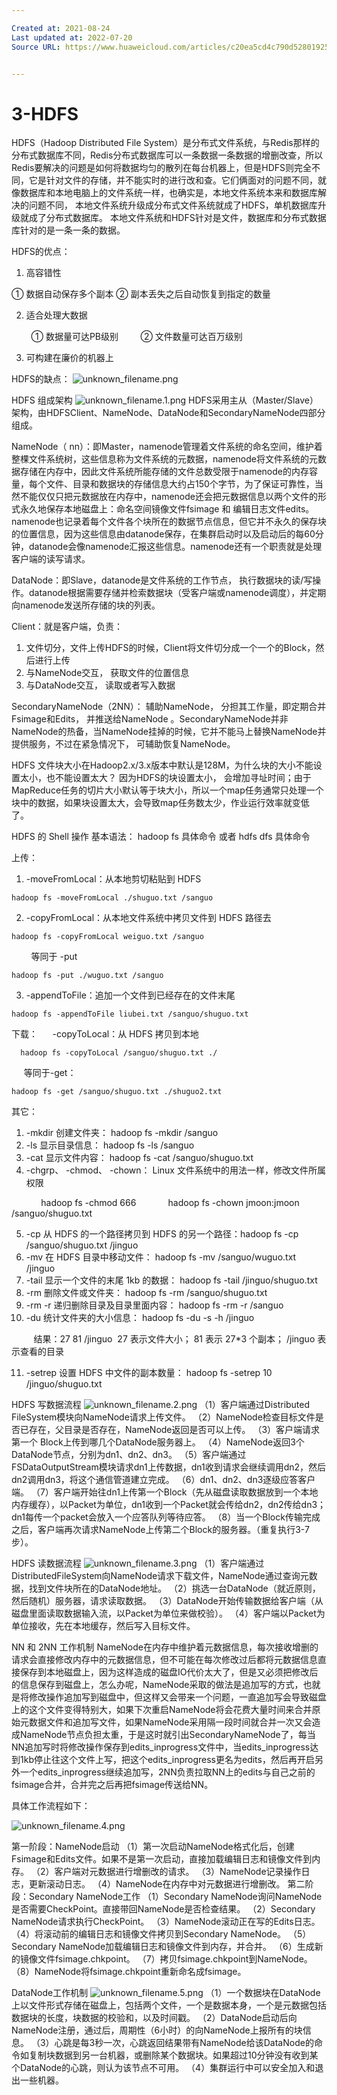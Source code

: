 ```yaml
---

Created at: 2021-08-24
Last updated at: 2022-07-20
Source URL: https://www.huaweicloud.com/articles/c20ea5cd4c790d52801925ad52a746b1.html


---
```


# 3-HDFS


HDFS（Hadoop Distributed File System）是分布式文件系统，与Redis那样的分布式数据库不同，Redis分布式数据库可以一条数据一条数据的增删改查，所以Redis要解决的问题是如何将数据均匀的散列在每台机器上，但是HDFS则完全不同，它是针对文件的存储，并不能实时的进行改和查。它们俩面对的问题不同，就像数据库和本地电脑上的文件系统一样，也确实是，本地文件系统本来和数据库解决的问题不同， 本地文件系统升级成分布式文件系统就成了HDFS，单机数据库升级就成了分布式数据库。
本地文件系统和HDFS针对是文件，数据库和分布式数据库针对的是一条一条的数据。

HDFS的优点：

1. 高容错性

① 数据自动保存多个副本
② 副本丢失之后自动恢复到指定的数量

2. 适合处理大数据

        ① 数据量可达PB级别
        ② 文件数量可达百万级别

3. 可构建在廉价的机器上

HDFS的缺点：
![unknown_filename.png](./_resources/3-HDFS.resources/unknown_filename.png)

HDFS 组成架构
![unknown_filename.1.png](./_resources/3-HDFS.resources/unknown_filename.1.png)
HDFS采用主从（Master/Slave）架构，由HDFSClient、NameNode、DataNode和SecondaryNameNode四部分组成。

NameNode（ nn）：即Master，namenode管理着文件系统的命名空间，维护着整棵文件系统树，这些信息称为文件系统的元数据，namenode将文件系统的元数据存储在内存中，因此文件系统所能存储的文件总数受限于namenode的内存容量，每个文件、目录和数据块的存储信息大约占150个字节，为了保证可靠性，当然不能仅仅只把元数据放在内存中，namenode还会把元数据信息以两个文件的形式永久地保存本地磁盘上：命名空间镜像文件fsimage 和 编辑日志文件edits。namenode也记录着每个文件各个块所在的数据节点信息，但它并不永久的保存块的位置信息，因为这些信息由datanode保存，在集群启动时以及启动后的每60分钟，datanode会像namenode汇报这些信息。namenode还有一个职责就是处理客户端的读写请求。

DataNode：即Slave，datanode是文件系统的工作节点， 执行数据块的读/写操作。datanode根据需要存储并检索数据块（受客户端或namenode调度），并定期向namenode发送所存储的块的列表。

Client：就是客户端，负责：

1. 文件切分，文件上传HDFS的时候，Client将文件切分成一个一个的Block，然后进行上传
2. 与NameNode交互， 获取文件的位置信息
3. 与DataNode交互， 读取或者写入数据

SecondaryNameNode（2NN）： 辅助NameNode， 分担其工作量，即定期合并Fsimage和Edits， 并推送给NameNode 。SecondaryNameNode并非NameNode的热备，当NameNode挂掉的时候，它并不能马上替换NameNode并提供服务，不过在紧急情况下， 可辅助恢复NameNode。

HDFS 文件块大小在Hadoop2.x/3.x版本中默认是128M，为什么块的大小不能设置太小，也不能设置太大？
因为HDFS的块设置太小， 会增加寻址时间；由于MapReduce任务的切片大小默认等于块大小，所以一个map任务通常只处理一个块中的数据，如果块设置太大，会导致map任务数太少，作业运行效率就变低了。

HDFS 的 Shell 操作
基本语法： hadoop fs 具体命令 或者 hdfs dfs 具体命令

上传：

1. \-moveFromLocal：从本地剪切粘贴到 HDFS

```
hadoop fs -moveFromLocal ./shuguo.txt /sanguo
```

2. \-copyFromLocal：从本地文件系统中拷贝文件到 HDFS 路径去

```
hadoop fs -copyFromLocal weiguo.txt /sanguo
```
        等同于 -put
```
hadoop fs -put ./wuguo.txt /sanguo
```

3. \-appendToFile：追加一个文件到已经存在的文件末尾

```
hadoop fs -appendToFile liubei.txt /sanguo/shuguo.txt
```

下载：
     -copyToLocal：从 HDFS 拷贝到本地
```
  hadoop fs -copyToLocal /sanguo/shuguo.txt ./
```
     等同于-get：
```
hadoop fs -get /sanguo/shuguo.txt ./shuguo2.txt
```

其它：

1. \-mkdir 创建文件夹： hadoop fs -mkdir /sanguo
2. \-ls 显示目录信息： hadoop fs -ls /sanguo
3. \-cat 显示文件内容： hadoop fs -cat /sanguo/shuguo.txt
4. \-chgrp、 -chmod、 -chown： Linux 文件系统中的用法一样，修改文件所属权限

            hadoop fs -chmod 666
            hadoop fs -chown jmoon:jmoon /sanguo/shuguo.txt

5. \-cp 从 HDFS 的一个路径拷贝到 HDFS 的另一个路径：hadoop fs -cp /sanguo/shuguo.txt /jinguo
6. \-mv 在 HDFS 目录中移动文件： hadoop fs -mv /sanguo/wuguo.txt /jinguo
7. \-tail 显示一个文件的末尾 1kb 的数据： hadoop fs -tail /jinguo/shuguo.txt
8. \-rm 删除文件或文件夹： hadoop fs -rm /sanguo/shuguo.txt
9. \-rm -r 递归删除目录及目录里面内容： hadoop fs -rm -r /sanguo
10. \-du 统计文件夹的大小信息： hadoop fs -du -s -h /jinguo

         结果：27 81 /jinguo  27 表示文件大小； 81 表示 27\*3 个副本； /jinguo 表示查看的目录

11. \-setrep 设置 HDFS 中文件的副本数量： hadoop fs -setrep 10 /jinguo/shuguo.txt

HDFS 写数据流程
![unknown_filename.2.png](./_resources/3-HDFS.resources/unknown_filename.2.png)
（1）客户端通过Distributed FileSystem模块向NameNode请求上传文件。
（2）NameNode检查目标文件是否已存在，父目录是否存在，NameNode返回是否可以上传。
（3）客户端请求第一个 Block上传到哪几个DataNode服务器上。
（4）NameNode返回3个DataNode节点，分别为dn1、dn2、dn3。
（5）客户端通过FSDataOutputStream模块请求dn1上传数据，dn1收到请求会继续调用dn2，然后dn2调用dn3，将这个通信管道建立完成。
（6）dn1、dn2、dn3逐级应答客户端。
（7）客户端开始往dn1上传第一个Block（先从磁盘读取数据放到一个本地内存缓存），以Packet为单位，dn1收到一个Packet就会传给dn2，dn2传给dn3；dn1每传一个packet会放入一个应答队列等待应答。
（8）当一个Block传输完成之后，客户端再次请求NameNode上传第二个Block的服务器。（重复执行3-7步）。

HDFS 读数据流程
![unknown_filename.3.png](./_resources/3-HDFS.resources/unknown_filename.3.png)
（1）客户端通过DistributedFileSystem向NameNode请求下载文件，NameNode通过查询元数据，找到文件块所在的DataNode地址。
（2）挑选一台DataNode（就近原则，然后随机）服务器，请求读取数据。
（3）DataNode开始传输数据给客户端（从磁盘里面读取数据输入流，以Packet为单位来做校验）。
（4）客户端以Packet为单位接收，先在本地缓存，然后写入目标文件。

NN 和 2NN 工作机制
NameNode在内存中维护着元数据信息，每次接收增删的请求会直接修改内存中的元数据信息，但不可能在每次修改过后都将元数据信息直接保存到本地磁盘上，因为这样造成的磁盘IO代价太大了，但是又必须把修改后的信息保存到磁盘上，怎么办呢，NameNode采取的做法是追加写的方式，也就是将修改操作追加写到磁盘中，但这样又会带来一个问题，一直追加写会导致磁盘上的这个文件变得特别大，如果下次重启NameNode将会花费大量时间来合并原始元数据文件和追加写文件，如果NameNode采用隔一段时间就合并一次又会造成NameNode节点负担太重，于是这时就引出SecondaryNameNode了，每当NN追加写时将修改操作保存到edits\_inprogress文件中，当edits\_inprogress达到1kb停止往这个文件上写，把这个edits\_inprogress更名为edits，然后再开启另外一个edits\_inprogress继续追加写，2NN负责拉取NN上的edits与自己之前的fsimage合并，合并完之后再把fsimage传送给NN。

具体工作流程如下：

![unknown_filename.4.png](./_resources/3-HDFS.resources/unknown_filename.4.png)

第一阶段：NameNode启动
（1）第一次启动NameNode格式化后，创建Fsimage和Edits文件。如果不是第一次启动，直接加载编辑日志和镜像文件到内存。
（2）客户端对元数据进行增删改的请求。
（3）NameNode记录操作日志，更新滚动日志。
（4）NameNode在内存中对元数据进行增删改。
第二阶段：Secondary NameNode工作
（1）Secondary NameNode询问NameNode是否需要CheckPoint。直接带回NameNode是否检查结果。
（2）Secondary NameNode请求执行CheckPoint。
（3）NameNode滚动正在写的Edits日志。
（4）将滚动前的编辑日志和镜像文件拷贝到Secondary NameNode。
（5）Secondary NameNode加载编辑日志和镜像文件到内存，并合并。
（6）生成新的镜像文件fsimage.chkpoint。
（7）拷贝fsimage.chkpoint到NameNode。
（8）NameNode将fsimage.chkpoint重新命名成fsimage。

DataNode工作机制
![unknown_filename.5.png](./_resources/3-HDFS.resources/unknown_filename.5.png)
（1）一个数据块在DataNode上以文件形式存储在磁盘上，包括两个文件，一个是数据本身，一个是元数据包括数据块的长度，块数据的校验和，以及时间戳。
（2）DataNode启动后向NameNode注册，通过后，周期性（6小时）的向NameNode上报所有的块信息。
（3）心跳是每3秒一次，心跳返回结果带有NameNode给该DataNode的命令如复制块数据到另一台机器，或删除某个数据块。如果超过10分钟没有收到某个DataNode的心跳，则认为该节点不可用。
（4）集群运行中可以安全加入和退出一些机器。

